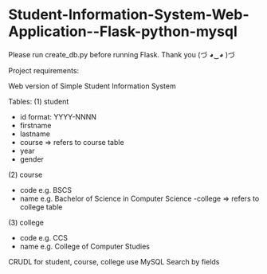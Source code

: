 # Student-Information-System-Web-Application--Flask-python-mysql

Please run create_db.py before running Flask. Thank you (づ ◕‿◕ )づ

Project requirements:

Web version of Simple Student Information System

Tables:
(1) student
  - id  format: YYYY-NNNN
  - firstname
  - lastname
  - course => refers to course table
  - year
  - gender
  
(2) course
  - code  e.g. BSCS
  - name e.g. Bachelor of Science in Computer Science
  -college => refers to college table
  
(3) college
  - code e.g. CCS
  - name e.g. College of Computer Studies

CRUDL for student, course, college
use MySQL
Search by fields
